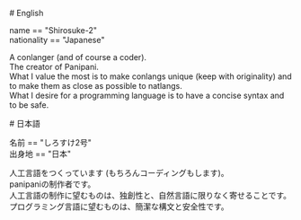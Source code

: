 \# English  

name == "Shirosuke-2"  
nationality == "Japanese"  

A conlanger (and of course a coder).  
The creator of Panipani.  
What I value the most is to make conlangs unique (keep with originality) and to make them as close as possible to natlangs.  
What I desire for a programming language is to have a concise syntax and to be safe.  


\# 日本語  

名前 == "しろすけ2号"  
出身地 == "日本"  

人工言語をつくっています (もちろんコーディングもします)。  
panipaniの制作者です。  
人工言語の制作に望むものは、独創性と、自然言語に限りなく寄せることです。  
プログラミング言語に望むものは、簡潔な構文と安全性です。  
